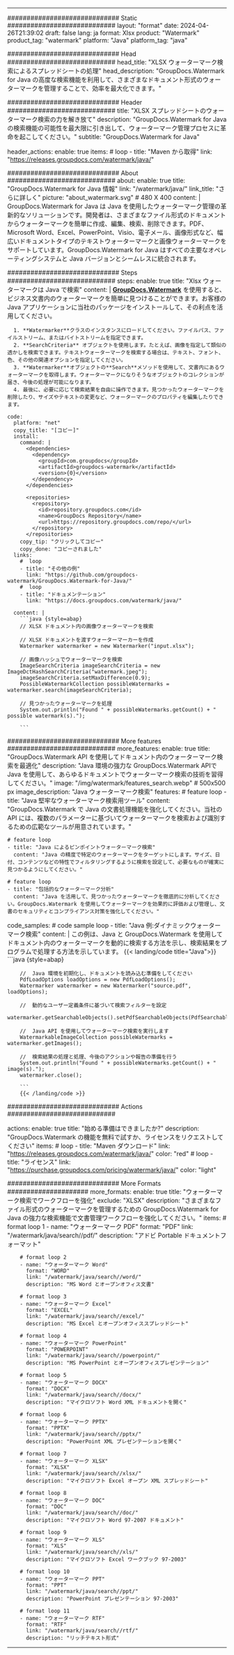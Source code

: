
---
############################# Static ############################
layout: "format"
date:  2024-04-26T21:39:02
draft: false
lang: ja
format: Xlsx
product: "Watermark"
product_tag: "watermark"
platform: "Java"
platform_tag: "java"

############################# Head ############################
head_title: "XLSX ウォーターマーク検索によるスプレッドシートの処理"
head_description: "GroupDocs.Watermark for Java の高度な検索機能を利用して、さまざまなドキュメント形式のウォーターマークを管理することで、効率を最大化できます。"

############################# Header ############################
title: "XLSX スプレッドシートのウォーターマーク検索の力を解き放て" 
description: "GroupDocs.Watermark for Java の検索機能の可能性を最大限に引き出して、ウォーターマーク管理プロセスに革命を起こしてください。"
subtitle: "GroupDocs.Watermark for Java" 

header_actions:
  enable: true
  items:
    #  loop
    - title: "Maven から取得"
      link: "https://releases.groupdocs.com/watermark/java/"
      
############################# About ############################
about:
    enable: true
    title: "GroupDocs.Watermark for Java 情報"
    link: "/watermark/java/"
    link_title: "さらに詳しく"
    picture: "about_watermark.svg" # 480 X 400
    content: |
       GroupDocs.Watermark for Java は Java を使用したウォーターマーク管理の革新的なソリューションです。開発者は、さまざまなファイル形式のドキュメントからウォーターマークを簡単に作成、編集、検索、削除できます。PDF、Microsoft Word、Excel、PowerPoint、Visio、電子メール、画像形式など、幅広いドキュメントタイプのテキストウォーターマークと画像ウォーターマークをサポートしています。GroupDocs.Watermark for Java はすべての主要なオペレーティングシステムと Java バージョンとシームレスに統合されます。

############################# Steps ############################
steps:
    enable: true
    title: "Xlsx ウォーターマークは Java で検索"
    content: |
      **[GroupDocs.Watermark](https://products.groupdocs.com/watermark/java/)** を使用すると、ビジネス文書内のウォーターマークを簡単に見つけることができます。お客様の Java アプリケーションに当社のパッケージをインストールして、その利点を活用してください。
      
      1. **Watermarker**クラスのインスタンスにロードしてください。ファイルパス、ファイルストリーム、またはバイトストリームを指定できます。
      2. **SearchCriteria** オブジェクトを使用します。たとえば、画像を指定して類似の透かしを検索できます。テキストウォーターマークを検索する場合は、テキスト、フォント、色、その他の関連オプションを指定してください。
      3. **Watermarker**オブジェクトの**Search**メソッドを使用して、文書内にあるウォーターマークを取得します。ウォーターマークになりそうなオブジェクトのコレクションが届き、今後の処理が可能になります。
      4. 最後に、必要に応じて検索結果を自由に操作できます。見つかったウォーターマークを削除したり、サイズやテキストの変更など、ウォーターマークのプロパティを編集したりできます。
   
    code:
      platform: "net"
      copy_title: "[コピー]"
      install:
        command: |
          <dependencies>
            <dependency>
              <groupId>com.groupdocs</groupId>
              <artifactId>groupdocs-watermark</artifactId>
              <version>{0}</version>
            </dependency>
          </dependencies>

          <repositories>
            <repository>
              <id>repository.groupdocs.com</id>
              <name>GroupDocs Repository</name>
              <url>https://repository.groupdocs.com/repo/</url>
            </repository>
          </repositories>
        copy_tip: "クリックしてコピー"
        copy_done: "コピーされました"
      links:
        #  loop
        - title: "その他の例"
          link: "https://github.com/groupdocs-watermark/GroupDocs.Watermark-for-Java/"
        #  loop
        - title: "ドキュメンテーション"
          link: "https://docs.groupdocs.com/watermark/java/"
          
      content: |
        ```java {style=abap}
        // XLSX ドキュメント内の画像ウォーターマークを検索

        // XLSX ドキュメントを渡すウォーターマーカーを作成
        Watermarker watermarker = new Watermarker("input.xlsx");
        
        // 画像ハッシュでウォーターマークを検索
        ImageSearchCriteria imageSearchCriteria = new ImageDctHashSearchCriteria("watermark.jpeg");
        imageSearchCriteria.setMaxDifference(0.9);
        PossibleWatermarkCollection possibleWatermarks = watermarker.search(imageSearchCriteria);

        // 見つかったウォーターマークを処理
        System.out.println("Found " + possibleWatermarks.getCount() + " possible watermark(s).");
        
        ```          
        
############################# More features ############################
more_features:
  enable: true
  title: "GroupDocs.Watermark API を使用してドキュメント内のウォーターマーク検索を最適化"
  description: "Java 環境の強力な GroupDocs.Watermark APIで Java を使用して、あらゆるドキュメントでウォーターマーク検索の技術を習得してください。"
  image: "/img/watermark/features_search.webp" # 500x500 px
  image_description: "Java ウォーターマーク検索"
  features:
    # feature loop
    - title: "Java 堅牢なウォーターマーク検索用ツール"
      content: "GroupDocs.Watermark で Java の文書処理機能を強化してください。当社の API には、複数のパラメーターに基づいてウォーターマークを検索および識別するための広範なツールが用意されています。"

    # feature loop
    - title: "Java によるピンポイントウォーターマーク検索"
      content: "Java の精度で特定のウォーターマークをターゲットにします。サイズ、日付、コンテンツなどの特性でフィルタリングするように検索を設定して、必要なものが確実に見つかるようにしてください。"

    # feature loop
    - title: "包括的なウォーターマーク分析"
      content: "Java を活用して、見つかったウォーターマークを徹底的に分析してください。GroupDocs.Watermark を使用してウォーターマークを効果的に評価および管理し、文書のセキュリティとコンプライアンス対策を強化してください。"
      
  code_samples:
    # code sample loop
    - title: "Java 例:ダイナミックウォーターマーク検索"
      content: |
        この例は、Java と GroupDocs.Watermark を使用してドキュメント内のウォーターマークを動的に検索する方法を示し、検索結果をプログラムで処理する方法を示しています。
        {{< landing/code title="Java">}}
        ```java {style=abap}
        
        //  Java 環境を初期化し、ドキュメントを読み込む準備をしてください
        PdfLoadOptions loadOptions = new PdfLoadOptions();
        Watermarker watermarker = new Watermarker("source.pdf", loadOptions);

        //  動的なユーザー定義条件に基づいて検索フィルターを設定
        watermarker.getSearchableObjects().setPdfSearchableObjects(PdfSearchableObjects.AttachedImages);

        //  Java API を使用してウォーターマーク検索を実行します
        WatermarkableImageCollection possibleWatermarks = watermarker.getImages();

        //  検索結果の処理と処理、今後のアクションや報告の準備を行う
        System.out.println("Found " + possibleWatermarks.getCount() + " image(s).");
        watermarker.close();

        ```
        {{< /landing/code >}}


############################# Actions ############################

actions:
  enable: true
  title: "始める準備はできましたか?"
  description: "GroupDocs.Watermark の機能を無料で試すか、ライセンスをリクエストしてください"
  items:
    #  loop
    - title: "Maven ダウンロード"
      link: "https://releases.groupdocs.com/watermark/java/"
      color: "red"
        #  loop
    - title: "ライセンス"
      link: "https://purchase.groupdocs.com/pricing/watermark/java/"
      color: "light"


############################# More Formats #####################
more_formats:
    enable: true
    title: "ウォーターマーク検索でワークフローを強化"
    exclude: "XLSX"
    description: "さまざまなファイル形式のウォーターマークを管理するための GroupDocs.Watermark for Java の強力な検索機能で文書管理ワークフローを強化してください。"
    items: 
        # format loop 1
        - name: "ウォーターマーク PDF"
          format: "PDF"
          link: "/watermark/java/search//pdf/"
          description: "アドビ Portable ドキュメントフォーマット"

        # format loop 2
        - name: "ウォーターマーク Word"
          format: "WORD"
          link: "/watermark/java/search//word/"
          description: "MS Word とオープンオフィス文書"
          
        # format loop 3
        - name: "ウォーターマーク Excel"
          format: "EXCEL"
          link: "/watermark/java/search//excel/"
          description: "MS Excel とオープンオフィススプレッドシート"

        # format loop 4
        - name: "ウォーターマーク PowerPoint"
          format: "POWERPOINT"
          link: "/watermark/java/search//powerpoint/"
          description: "MS PowerPoint とオープンオフィスプレゼンテーション"

        # format loop 5
        - name: "ウォーターマーク DOCX"
          format: "DOCX"
          link: "/watermark/java/search//docx/"
          description: "マイクロソフト Word XML ドキュメントを開く"
          
        # format loop 6
        - name: "ウォーターマーク PPTX"
          format: "PPTX"
          link: "/watermark/java/search//pptx/"
          description: "PowerPoint XML プレゼンテーションを開く"
          
        # format loop 7
        - name: "ウォーターマーク XLSX"
          format: "XLSX"
          link: "/watermark/java/search//xlsx/"
          description: "マイクロソフト Excel オープン XML スプレッドシート"

        # format loop 8
        - name: "ウォーターマーク DOC"
          format: "DOC"
          link: "/watermark/java/search//doc/"
          description: "マイクロソフト Word 97-2007 ドキュメント"

        # format loop 9
        - name: "ウォーターマーク XLS"
          format: "XLS"
          link: "/watermark/java/search//xls/"
          description: "マイクロソフト Excel ワークブック 97-2003"

        # format loop 10
        - name: "ウォーターマーク PPT"
          format: "PPT"
          link: "/watermark/java/search//ppt/"
          description: "PowerPoint プレゼンテーション 97-2003"

        # format loop 11
        - name: "ウォーターマーク RTF"
          format: "RTF"
          link: "/watermark/java/search//rtf/"
          description: "リッチテキスト形式"

---